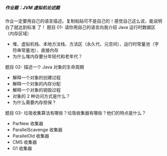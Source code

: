 ##### 作业题：JVM 虚拟机论述题

作业一定要用自己的语言描述。复制粘贴可不是自己的！感觉自己这么说，能说明白了就达到标准
了！
题目 01- 请你用自己的语言向我介绍 Java 运行时数据区（内存区域）

- 堆、虚拟机栈、本地方法栈、方法区（永久代、元空间）、运行时常量池（字符串常量池）、直接内存
- 为什么堆内存要分年轻代和老年代？



题目 02- 描述一个 Java 对象的生命周期

- 解释一个对象的创建过程
- 解释一个对象的内存分配
- 解释一个对象的销毁过程
- 对象的 2 种访问方式是什么？
- 为什么需要内存担保？



题目 03- 垃圾收集算法有哪些？垃圾收集器有哪些？他们的特点是什么？

- ParNew 收集器
- ParallelScavenge 收集器
- ParallelOld 收集器
- CMS 收集器
- G1 收集器